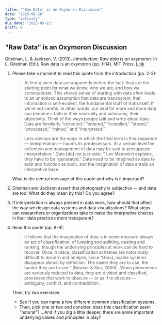 ```yaml
---
title: "'Raw Data' is an Oxymoron Discussion"
date: "2025-08-26"
type: "activity"
due_date: "2025-09-11"
draft: 0
---
```


## "Raw Data" is an Oxymoron Discussion
Gitelman, L. & Jackson, V. (2013). *Introduction: Raw data is an oxymoron.* In L. Gitelman (Ed.), Raw data is an oxymoron (pp. 1–14). MIT Press. <a href="https://dsl.lsu.edu/nehtextualdata/wp-content/uploads/2017/11/RawData.pdf" target="_blank">Link</a>

1. Please take a moment to read this quote from the introduction (pp. 2-3):

    > At first glance data are apparently before the fact: they are the starting point for what we know, who we are, and how we communicate. This shared sense of starting with data often leads to an unnoticed assumption that data are transparent, that information is self-evident, the fundamental stuff of truth itself. If we're not careful, in other words, our zeal for more and more data can become a faith in their neutrality and autonomy, their objectivity. Think of the ways people talk and write about data. Data are familiarly “collected,” “entered,” “compiled,” “stored,” “processed,” “mined,”
    and “interpreted.” 
    > 
    > Less obvious are the ways in which the final term in this sequence — interpretation — haunts its predecessors. At a certain level the collection and management of data may be said to presuppose interpretation.“ Data [do] not just exist, ” Lev Manovich explains, they have to be “generated.” Data need to be imagined as data to exist and function as such, and the imagination of data entails an interpretive base. 

    What is the central message of this quote and why is it important?

1. Gitelman and Jackson assert that photography is subjective — and data are too! What do they mean by this? Do you agree?

1. If interpretation is always present in data work, how should that affect the way we design data systems and data visualizations? What steps can researchers or organizations take to make the interpretive choices in their data practices more transparent?

1. Read this quote (pp. 8-9):

    >  It follows that the imagination of data is in some measure always an act of classification, of lumping and splitting, nesting and ranking, though the underlying principles at work can be hard to recover. Once in place, classification schemes are notoriously difficult to discern and analyze, since “Good, usable systems disappear almost by definition. The easier they are to use, the harder they are to see.” (Bowker & Star, 2000)...When phenomena are variously reduced to data, they are divided and classified, processes that work to obscure — or as if to obscure — ambiguity, conflict, and contradiction. 

    Then, try two exercises:
    * See if you can name a few different common classification systems.
    * Then, pick one or two and consider: does this classification seem "natural"? ...And if you dig a little deeper, there are some important underlying values and principles in play?

